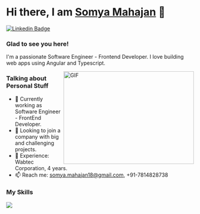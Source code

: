 # Hi there, I am <a href="https://somyamahajan.vercel.app/#contact" target="_blank">Somya Mahajan</a> 👋

[![Linkedin Badge](https://img.shields.io/badge/-LinkedIn-0e76a8?style=flat-square&logo=Linkedin&logoColor=white)](https://www.linkedin.com/in/somya-mahajan-84b66916a/)

<h3>Glad to see you here!</h3>

I'm a passionate Software Engineer - Frontend Developer. I love building web apps using Angular and Typescript.

<img align="right" alt="GIF" src="https://github.com/Gapur/Gapur/blob/master/coding.gif?raw=true" width="350" height="250" />

<h3>Talking about Personal Stuff</h3>



- 🌱 Currently working as Software Engineer - FrontEnd Developer.
- 👯 Looking to join a company with big and challenging projects.
- 💼 Experience: Wabtec Corporation, 4 years.
- 📫 Reach me: somya.mahajan18@gmail.com, +91-7814828738




<h3>My Skills</h3>

<p align="left">
  <a href="https://skillicons.dev">
    <img src="https://skillicons.dev/icons?i=git,angular,java,spring,postgresql,nodejs,tailwind,firebase,react,figma,js,mysql" />
  </a>
</p>


